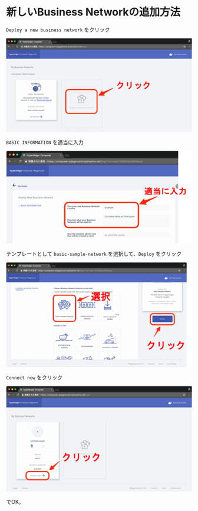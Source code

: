 # 新しいBusiness Networkの追加方法

`Deploy a new business network` をクリック

![](images/02.png)

`BASIC INFORMATION` を適当に入力

![](images/03.png)

テンプレートとして `basic-sample-network` を選択して、`Deploy` をクリック

![](images/04.png)

`Connect now` をクリック

![](images/05.png)

でOK。